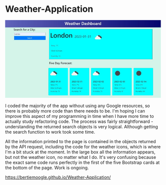 # Weather-Application

![screenshot](./assets/images/screenshot.jpg)

I coded the majority of the app without using any Google resources, so there is probably more code than there needs to be. I'm hoping I can improve this aspect of my programming in time when I have more time to actually study refactoring code. The process was fairly straightforward - understanding the returned search objects is very logical. Although getting the search function to work took some time. 

All the information printed to the page is contained in the objects returned by the API request, including the code for the weather icons, which is where I'm a bit stuck at the moment. In the large box all the information appears, but not the weather icon, no matter what I do. It's very confusing because the exact same code runs perfectly in the first of the five Bootstrap cards at the bottom of the page. Work is ongoing.

<https://bertiemoogle.github.io/Weather-Application/>